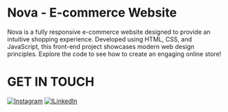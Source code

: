 # Nova - E-commerce Website
Nova is a fully responsive e-commerce website designed to provide an intuitive shopping experience. Developed using HTML, CSS, and JavaScript, this front-end project showcases modern web design principles. Explore the code to see how to create an engaging online store!

# GET IN TOUCH
[![Instagram](https://img.shields.io/badge/Instagram-%23E4405F.svg?logo=Instagram&logoColor=white)](https://www.instagram.com/noortabishq/) 
[![ILinkedIn](https://img.shields.io/badge/LinkedIn-%230077B5.svg?logo=linkedin&logoColor=white)](https://www.linkedin.com/in/noortabishq/)
